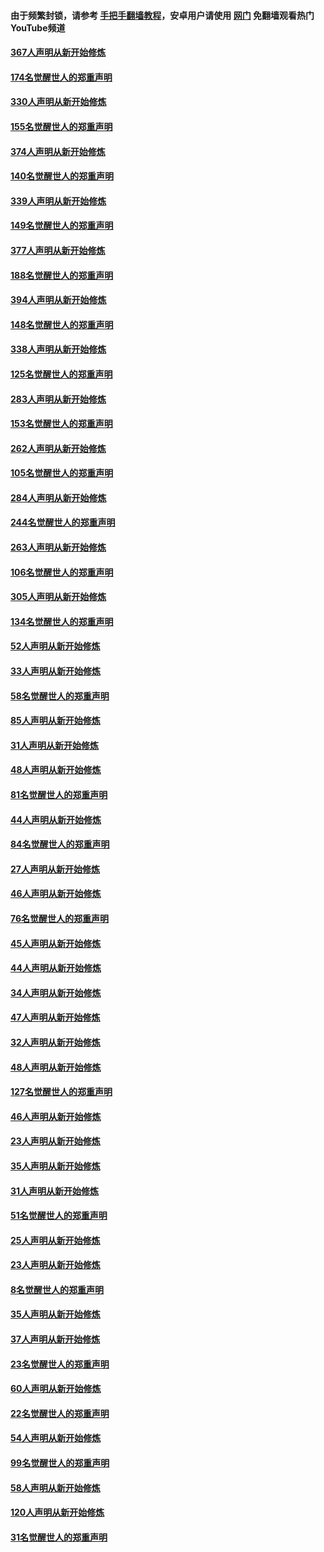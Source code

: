 #### 由于频繁封锁，请参考 [手把手翻墙教程](https://github.com/gfw-breaker/guides/wiki/)，安卓用户请使用 [网门](https://github.com/gfw-breaker/nogfw/blob/master/dl.md?t=06071500) 免翻墙观看热门YouTube频道 

#### [367人声明从新开始修炼](../pages/91/426421.md?t=06071500) 

#### [174名觉醒世人的郑重声明](../pages/91/426420.md?t=06071500) 

#### [330人声明从新开始修炼](../pages/91/426139.md?t=06071500) 

#### [155名觉醒世人的郑重声明](../pages/91/426138.md?t=06071500) 

#### [374人声明从新开始修炼](../pages/91/425811.md?t=06071500) 

#### [140名觉醒世人的郑重声明](../pages/91/425810.md?t=06071500) 

#### [339人声明从新开始修炼](../pages/91/425690.md?t=06071500) 

#### [149名觉醒世人的郑重声明](../pages/91/425689.md?t=06071500) 

#### [377人声明从新开始修炼](../pages/91/424867.md?t=06071500) 

#### [188名觉醒世人的郑重声明](../pages/91/424866.md?t=06071500) 

#### [394人声明从新开始修炼](../pages/91/423914.md?t=06071500) 

#### [148名觉醒世人的郑重声明](../pages/91/423913.md?t=06071500) 

#### [338人声明从新开始修炼](../pages/91/423540.md?t=06071500) 

#### [125名觉醒世人的郑重声明](../pages/91/423539.md?t=06071500) 

#### [283人声明从新开始修炼](../pages/91/423296.md?t=06071500) 

#### [153名觉醒世人的郑重声明](../pages/91/423295.md?t=06071500) 

#### [262人声明从新开始修炼](../pages/91/423004.md?t=06071500) 

#### [105名觉醒世人的郑重声明](../pages/91/423003.md?t=06071500) 

#### [284人声明从新开始修炼](../pages/91/422707.md?t=06071500) 

#### [244名觉醒世人的郑重声明](../pages/91/422706.md?t=06071500) 

#### [263人声明从新开始修炼](../pages/91/422553.md?t=06071500) 

#### [106名觉醒世人的郑重声明](../pages/91/422552.md?t=06071500) 

#### [305人声明从新开始修炼](../pages/91/422153.md?t=06071500) 

#### [134名觉醒世人的郑重声明](../pages/91/422152.md?t=06071500) 

#### [52人声明从新开始修炼](../pages/91/421846.md?t=06071500) 

#### [33人声明从新开始修炼](../pages/91/421804.md?t=06071500) 

#### [58名觉醒世人的郑重声明](../pages/91/421845.md?t=06071500) 

#### [85人声明从新开始修炼](../pages/91/421769.md?t=06071500) 

#### [31人声明从新开始修炼](../pages/91/421763.md?t=06071500) 

#### [48人声明从新开始修炼](../pages/91/421605.md?t=06071500) 

#### [81名觉醒世人的郑重声明](../pages/91/421656.md?t=06071500) 

#### [44人声明从新开始修炼](../pages/91/421544.md?t=06071500) 

#### [84名觉醒世人的郑重声明](../pages/91/421543.md?t=06071500) 

#### [27人声明从新开始修炼](../pages/91/421465.md?t=06071500) 

#### [46人声明从新开始修炼](../pages/91/421454.md?t=06071500) 

#### [76名觉醒世人的郑重声明](../pages/91/421453.md?t=06071500) 

#### [45人声明从新开始修炼](../pages/91/421452.md?t=06071500) 

#### [44人声明从新开始修炼](../pages/91/421422.md?t=06071500) 

#### [34人声明从新开始修炼](../pages/91/421322.md?t=06071500) 

#### [47人声明从新开始修炼](../pages/91/421264.md?t=06071500) 

#### [32人声明从新开始修炼](../pages/91/421225.md?t=06071500) 

#### [48人声明从新开始修炼](../pages/91/421202.md?t=06071500) 

#### [127名觉醒世人的郑重声明](../pages/91/421224.md?t=06071500) 

#### [46人声明从新开始修炼](../pages/91/421203.md?t=06071500) 

#### [23人声明从新开始修炼](../pages/91/421138.md?t=06071500) 

#### [35人声明从新开始修炼](../pages/91/421122.md?t=06071500) 

#### [31人声明从新开始修炼](../pages/91/421081.md?t=06071500) 

#### [51名觉醒世人的郑重声明](../pages/91/421080.md?t=06071500) 

#### [25人声明从新开始修炼](../pages/91/421020.md?t=06071500) 

#### [23人声明从新开始修炼](../pages/91/420884.md?t=06071500) 

#### [8名觉醒世人的郑重声明](../pages/91/420883.md?t=06071500) 

#### [35人声明从新开始修炼](../pages/91/420809.md?t=06071500) 

#### [37人声明从新开始修炼](../pages/91/420766.md?t=06071500) 

#### [23名觉醒世人的郑重声明](../pages/91/420765.md?t=06071500) 

#### [60人声明从新开始修炼](../pages/91/420727.md?t=06071500) 

#### [22名觉醒世人的郑重声明](../pages/91/420726.md?t=06071500) 

#### [54人声明从新开始修炼](../pages/91/420529.md?t=06071500) 

#### [99名觉醒世人的郑重声明](../pages/91/420528.md?t=06071500) 

#### [58人声明从新开始修炼](../pages/91/420198.md?t=06071500) 

#### [120人声明从新开始修炼](../pages/91/420141.md?t=06071500) 

#### [31名觉醒世人的郑重声明](../pages/91/420197.md?t=06071500) 

